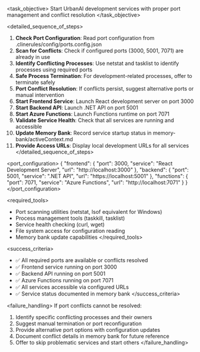 <task_objective>
Start UrbanAI development services with proper port management and conflict resolution
</task_objective>

<detailed_sequence_of_steps>
1. **Check Port Configuration**: Read port configuration from .clinerules/config/ports.config.json
2. **Scan for Conflicts**: Check if configured ports (3000, 5001, 7071) are already in use
3. **Identify Conflicting Processes**: Use netstat and tasklist to identify processes using required ports
4. **Safe Process Termination**: For development-related processes, offer to terminate safely
5. **Port Conflict Resolution**: If conflicts persist, suggest alternative ports or manual intervention
6. **Start Frontend Service**: Launch React development server on port 3000
7. **Start Backend API**: Launch .NET API on port 5001
8. **Start Azure Functions**: Launch Functions runtime on port 7071
9. **Validate Service Health**: Check that all services are running and accessible
10. **Update Memory Bank**: Record service startup status in memory-bank/activeContext.md
11. **Provide Access URLs**: Display local development URLs for all services
</detailed_sequence_of_steps>

<port_configuration>
{
  "frontend": {
    "port": 3000,
    "service": "React Development Server",
    "url": "http://localhost:3000"
  },
  "backend": {
    "port": 5001,
    "service": ".NET API",
    "url": "https://localhost:5001"
  },
  "functions": {
    "port": 7071,
    "service": "Azure Functions",
    "url": "http://localhost:7071"
  }
}
</port_configuration>

<required_tools>
- Port scanning utilities (netstat, lsof equivalent for Windows)
- Process management tools (taskkill, tasklist)
- Service health checking (curl, wget)
- File system access for configuration reading
- Memory bank update capabilities
</required_tools>

<success_criteria>
- ✅ All required ports are available or conflicts resolved
- ✅ Frontend service running on port 3000
- ✅ Backend API running on port 5001
- ✅ Azure Functions running on port 7071
- ✅ All services accessible via configured URLs
- ✅ Service status documented in memory bank
</success_criteria>

<failure_handling>
If port conflicts cannot be resolved:
1. Identify specific conflicting processes and their owners
2. Suggest manual termination or port reconfiguration
3. Provide alternative port options with configuration updates
4. Document conflict details in memory bank for future reference
5. Offer to skip problematic services and start others
</failure_handling>
